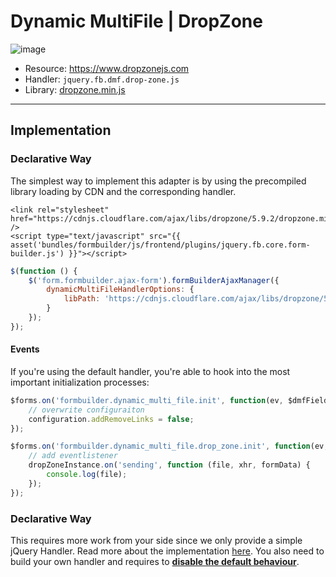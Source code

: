 # Dynamic MultiFile | DropZone

![image](https://user-images.githubusercontent.com/700119/119269406-daf90080-bbf7-11eb-9059-01485bf2edf7.png)

- Resource: https://www.dropzonejs.com 
- Handler: `jquery.fb.dmf.drop-zone.js`
- Library: [dropzone.min.js](https://cdnjs.cloudflare.com/ajax/libs/dropzone/5.9.2/min/dropzone.min.js)

***

## Implementation

### Declarative Way
The simplest way to implement this adapter is by using the precompiled library loading by CDN and the corresponding handler.

```twig
<link rel="stylesheet" href="https://cdnjs.cloudflare.com/ajax/libs/dropzone/5.9.2/dropzone.min.css" />
<script type="text/javascript" src="{{ asset('bundles/formbuilder/js/frontend/plugins/jquery.fb.core.form-builder.js') }}"></script>
```

```javascript
$(function () {
    $('form.formbuilder.ajax-form').formBuilderAjaxManager({
        dynamicMultiFileHandlerOptions: {
            libPath: 'https://cdnjs.cloudflare.com/ajax/libs/dropzone/5.9.2/min/dropzone.min.js'
        }
    });
});
```

#### Events
If you're using the default handler, you're able to hook into the most important initialization processes:

```javascript
$forms.on('formbuilder.dynamic_multi_file.init', function(ev, $dmfField, configuration) {
    // overwrite configuraiton
    configuration.addRemoveLinks = false;
});

$forms.on('formbuilder.dynamic_multi_file.drop_zone.init', function(ev, dropZoneInstance) {
    // add eventlistener
    dropZoneInstance.on('sending', function (file, xhr, formData) {
        console.log(file);
    });
});
```

### Declarative Way
This requires more work from your side since we only provide a simple jQuery Handler.
Read more about the implementation [here](https://dropzone.gitbook.io/dropzone/getting-started/setup/declarative). 
You also need to build your own handler and requires to **[disable the default behaviour](../80_FileUpload.md#disable-default-initialization)**.